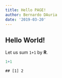 ```yaml
---
title: Hello PAGE!
author: Bernardo DAuria
date: '2019-03-20'
---
```



## Hello World!

Let us sum `1+1` by **R**.

```r
1+1
```

```
## [1] 2
```
